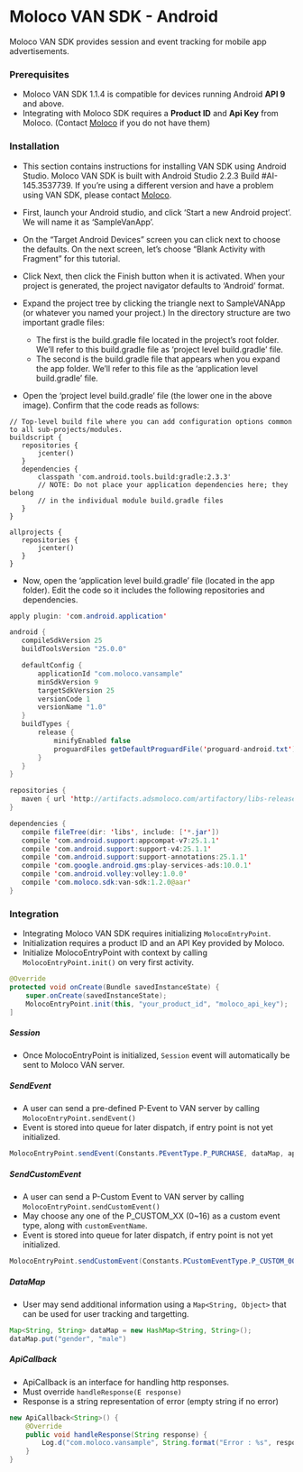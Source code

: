 
# Moloco VAN SDK - Android
Moloco VAN SDK provides session and event tracking for mobile app advertisements.


### Prerequisites
  - Moloco VAN SDK 1.1.4 is compatible for devices running Android **API 9** and above.
  - Integrating with Moloco SDK requires a **Product ID** and **Api Key** from Moloco. (Contact [Moloco](www.molocoads.com) if you do not have them)

### Installation

  - This section contains instructions for installing VAN SDK using Android Studio. Moloco VAN SDK is built with Android Studio 2.2.3 Build #AI-145.3537739. If you’re using a different version and have a problem using VAN SDK, please contact [Moloco](www.molocoads.com).
  - First, launch your Android studio, and click ‘Start a new Android project’. We will name it as ‘SampleVanApp’.
  - On the “Target Android Devices” screen you can click next to choose the defaults.  On the next screen, let’s choose “Blank Activity with Fragment” for this tutorial. 
  - Click Next, then click the Finish button when it is activated. When your project is generated, the project navigator defaults to ‘Android’ format.
  
  - Expand the project tree by clicking the triangle next to SampleVANApp (or whatever you named your project.)  In the directory structure are two important gradle files: 
  
    - The first is the build.gradle file located in the project’s root folder.  We’ll refer to this build.gradle file as ‘project level build.gradle’ file. 
    - The second is the build.gradle file that appears when you expand the app folder. We’ll refer to this file as the ‘application level build.gradle’ file. 

  - Open the ‘project level build.gradle’ file (the lower one in the above image).  Confirm that the code reads as follows:

```properties
// Top-level build file where you can add configuration options common to all sub-projects/modules.
buildscript {
   repositories {
       jcenter()
   }
   dependencies {
       classpath 'com.android.tools.build:gradle:2.3.3'
       // NOTE: Do not place your application dependencies here; they belong
       // in the individual module build.gradle files
   }
}

allprojects {
   repositories {
       jcenter()
   }
}
```
  
  - Now, open the ‘application level build.gradle’ file (located in the app folder).  Edit the code so it includes the following repositories and dependencies.

```java
apply plugin: 'com.android.application'

android {
   compileSdkVersion 25
   buildToolsVersion "25.0.0"

   defaultConfig {
       applicationId "com.moloco.vansample"
       minSdkVersion 9
       targetSdkVersion 25
       versionCode 1
       versionName "1.0"
   }
   buildTypes {
       release {
           minifyEnabled false
           proguardFiles getDefaultProguardFile('proguard-android.txt'), 'proguard-rules.pro'
       }
   }
}

repositories {
   maven { url 'http://artifacts.adsmoloco.com/artifactory/libs-release-local/' }
}

dependencies {
   compile fileTree(dir: 'libs', include: ['*.jar'])
   compile 'com.android.support:appcompat-v7:25.1.1'
   compile 'com.android.support:support-v4:25.1.1'
   compile 'com.android.support:support-annotations:25.1.1'
   compile 'com.google.android.gms:play-services-ads:10.0.1'
   compile 'com.android.volley:volley:1.0.0'
   compile 'com.moloco.sdk:van-sdk:1.2.0@aar'
}
```

### Integration
- Integrating Moloco VAN SDK requires initializing `MolocoEntryPoint`.
- Initialization requires a product ID and an API Key provided by Moloco.
- Initialize MolocoEntryPoint with context by calling `MolocoEntryPoint.init()` on very first activity.

```java
@Override
protected void onCreate(Bundle savedInstanceState) {
    super.onCreate(savedInstanceState);
    MolocoEntryPoint.init(this, "your_product_id", "moloco_api_key");
]
```

##### Session
- Once MolocoEntryPoint is initialized, `Session` event will automatically be sent to Moloco VAN server.

##### SendEvent
- A user can send a pre-defined P-Event to VAN server by calling `MolocoEntryPoint.sendEvent()`
- Event is stored into queue for later dispatch, if entry point is not yet initialized.

```java
MolocoEntryPoint.sendEvent(Constants.PEventType.P_PURCHASE, dataMap, apiCallback)
```

##### SendCustomEvent
- A user can send a P-Custom Event to VAN server by calling `MolocoEntryPoint.sendCustomEvent()`
- May choose any one of the P_CUSTOM_XX (0~16) as a custom event type, along with `customEventName`.
- Event is stored into queue for later dispatch, if entry point is not yet initialized.
    
```java
MolocoEntryPoint.sendCustomEvent(Constants.PCustomEventType.P_CUSTOM_00, "my_custom_event", dataMap, apiCallback)
```

##### DataMap
- User may send additional information using a `Map<String, Object>` that can be used for user tracking and targetting.

```java
Map<String, String> dataMap = new HashMap<String, String>();
dataMap.put("gender", "male")
```

##### ApiCallback
- ApiCallback is an interface for handling http responses.
- Must override `handleResponse(E response)`
- Response is a string representation of error (empty string if no error)

```java
new ApiCallback<String>() {
    @Override
    public void handleResponse(String response) {
        Log.d("com.moloco.vansample", String.format("Error : %s", response));
    }
}
```
